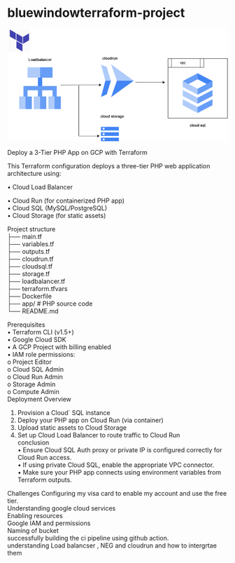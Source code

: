 # bluewindowterraform-project

![Architecture Diagram](architecture.png)


Deploy a 3-Tier PHP App on GCP with Terraform  

This Terraform configuration deploys a three-tier PHP web application architecture using:  

• Cloud Load Balancer  

• Cloud Run (for containerized PHP app)  
•	Cloud SQL (MySQL/PostgreSQL)  
•	Cloud Storage (for static assets)  

Project structure  
├── main.tf  
├── variables.tf  
├── outputs.tf  
├── cloudrun.tf  
├── cloudsql.tf  
├── storage.tf  
├── loadbalancer.tf  
├── terraform.tfvars  
├── Dockerfile  
├── app/                # PHP source code  
└── README.md  

Prerequisites  
•	Terraform CLI (v1.5+)  
•	Google Cloud SDK  
•	A GCP Project with billing enabled  
•	IAM role permissions:  
o	Project Editor  
o	Cloud SQL Admin  
o	Cloud Run Admin  
o	Storage Admin  
o	Compute Admin  
Deployment Overview  
1.	Provision a Cloud` SQL instance  
2.	Deploy your PHP app on Cloud Run (via container)  
3.	Upload static assets to Cloud Storage  
4.	Set up Cloud Load Balancer to route traffic to Cloud Run  
conclusion  
•	Ensure Cloud SQL Auth proxy or private IP is configured correctly for Cloud Run access.  
•	If using private Cloud SQL, enable the appropriate VPC connector.  
•	Make sure your PHP app connects using environment variables from Terraform outputs.

 Challenges
 Configuring my visa card to enable my account and use the free tier.  
 Understanding google cloud services  
 Enabling resources   
 Google IAM and permissions  
 Naming of bucket  
successfully building the ci pipeline using github action.  
understanding Load balancser , NEG and cloudrun and how to intergrtae them  

 
